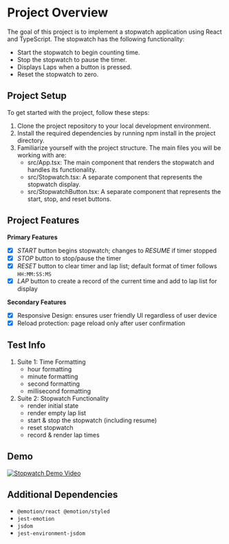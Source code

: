 # Project Overview
The goal of this project is to implement a stopwatch application using React and TypeScript. The stopwatch has the following functionality:
- Start the stopwatch to begin counting time.
- Stop the stopwatch to pause the timer.
- Displays Laps when a button is pressed.
- Reset the stopwatch to zero.

## Project Setup
To get started with the project, follow these steps:
1. Clone the project repository to your local development environment.
2. Install the required dependencies by running npm install in the project directory.
3. Familiarize yourself with the project structure. The main files you will be working with are:
    - src/App.tsx: The main component that renders the stopwatch and handles its functionality.
    - src/Stopwatch.tsx: A separate component that represents the stopwatch display.
    - src/StopwatchButton.tsx: A separate component that represents the start, stop, and reset buttons.

## Project Features
**Primary Features**
- [x] *START* button begins stopwatch; changes to *RESUME* if timer stopped
- [x] *STOP* button to stop/pause the timer 
- [x] *RESET* button to clear timer and lap list; default format of timer follows `HH:MM:SS:MS`
- [x] *LAP* button to create a record of the current time and add to lap list for display

**Secondary Features**
- [x] Responsive Design: ensures user friendly UI regardless of user device
- [x] Reload protection: page reload only after user confirmation

## Test Info
1. Suite 1: Time Formatting
    - hour formatting
    - minute formatting
    - second formatting
    - millisecond formatting
2. Suite 2: Stopwatch Functionality
    - render initial state 
    - render empty lap list 
    - start & stop the stopwatch (including resume)
    - reset stopwatch
    - record & render lap times 

## Demo
[![Stopwatch Demo Video](https://img.youtube.com/vi/CGq7jh7sHY0/hqdefault.jpg)](https://youtu.be/CGq7jh7sHY0)

## Additional Dependencies
- `@emotion/react @emotion/styled` 
- `jest-emotion`
- `jsdom`
- `jest-environment-jsdom`
